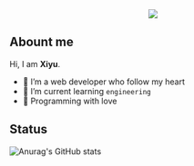 <div align="center">
   <img src="https://cdn.jsdelivr.net/gh/Shiinama/Shiinama/assets/github-contribution-grid-snake.svg" />
</div>

## Abount me

Hi, I am **Xiyu**. 

 - 🍰 I’m a web developer who follow my heart
 - 🌈 I’m current learning `engineering`
 - 🌸 Programming with love


## Status
![Anurag's GitHub stats](https://github-readme-stats.vercel.app/api?username=Shiinama&count_private=true&theme=radical)





